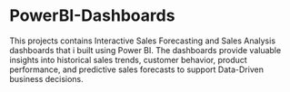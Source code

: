 # PowerBI-Dashboards
This projects contains Interactive Sales Forecasting and Sales Analysis dashboards that i built using Power BI. The dashboards provide valuable insights into historical sales trends, customer behavior, product performance, and predictive sales forecasts to support Data-Driven business decisions.
